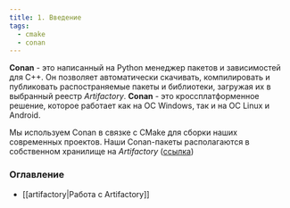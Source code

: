 ```yaml
---
title: 1. Введение
tags:
  - cmake
  - conan
---
```

**Conan** - это написанный на Python менеджер пакетов и зависимостей для C++. Он позволяет автоматически скачивать, компилировать и публиковать распостраняемые пакеты и библиотеки, загружая их в выбранный реестр _Artifactory_.
**Conan** - это кроссплатформенное решение, которое работает как на ОС Windows, так и на ОС Linux и Android.

Мы используем Conan в связке с CMake для сборки наших современных проектов.
Наши Conan-пакеты располагаются в собственном хранилище на *Artifactory* ([ссылка](https://uav.radar-mms.com/ui))

### Оглавление
- [[artifactory|Работа с Artifactory]]